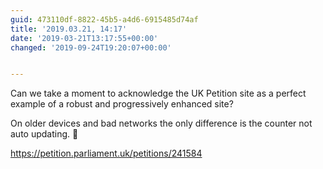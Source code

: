 ```yaml
---
guid: 473110df-8822-45b5-a4d6-6915485d74af
title: '2019.03.21, 14:17'
date: '2019-03-21T13:17:55+00:00'
changed: '2019-09-24T19:20:07+00:00'


---
```


Can we take a moment to acknowledge the UK Petition site as a perfect example of a robust and progressively enhanced site? 

On older devices and bad networks the only difference is the counter not auto updating. 🎉

<https://petition.parliament.uk/petitions/241584>
